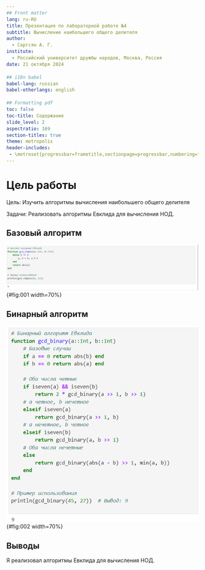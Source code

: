 ```yaml
---
## Front matter
lang: ru-RU
title: Презентация по лабораторной работе №4
subtitle: Вычисление наибольшего общего делителя
author:
  - Саргсян А. Г.
institute:
  - Российский университет дружбы народов, Москва, Россия
date: 21 октября 2024

## i18n babel
babel-lang: russian
babel-otherlangs: english

## Formatting pdf
toc: false
toc-title: Содержание
slide_level: 2
aspectratio: 169
section-titles: true
theme: metropolis
header-includes:
 - \metroset{progressbar=frametitle,sectionpage=progressbar,numbering=fraction}
---
```


# Цель работы 

Цель:
Изучить алгоритмы вычисления наибольшего общего делителя

Задачи:
Реализовать алгоритмы Евклида для вычисления НОД.

## Базовый алгоритм  

![Базовый алгоритм Евклида](image/l4_1.png){#fig:001 width=70%}

## Бинарный алгоритм

![Бинарный алгоритм Евклида](image/l4_2.png){#fig:002 width=70%}

## Выводы

Я реализовал алгоритмы Евклида для вычисления НОД.
